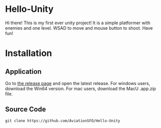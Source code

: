 # Hello-Unity
Hi there! This is my first ever unity project! It is a simple platformer with enemies and one level. WSAD to move and mouse button to shoot. Have fun!
# Installation
## Application
Go to [the release page](https://github.com/AviationSFO/Hello-Unity/releases) and open the latest release.
For windows users, download the Win64 version.
For mac users, download the MacU .app.zip file.
## Source Code
```curl
git clone https://github.com/AviationSFO/Hello-Unity
```
